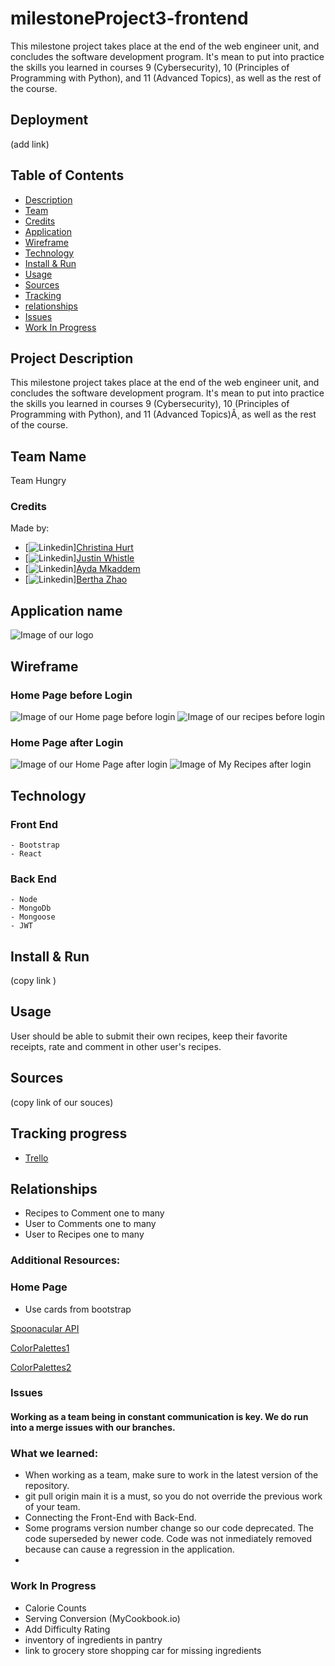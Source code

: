 # milestoneProject3-frontend
This milestone project takes place at the end of the web engineer unit, and concludes the software development program. It's mean to put into practice the skills you learned in courses 9 (Cybersecurity), 10 (Principles of Programming with Python), and 11 (Advanced Topics)¸ as well as the rest of the course.

## Deployment
(add link) 

## Table of Contents

- [Description](#description)
- [Team](#team)
- [Credits](#credits)
- [Application](#application)
- [Wireframe](#wireframe)
- [Technology](#technology)
- [Install & Run](#install)
- [Usage](#usage)
- [Sources](#sources)
- [Tracking](#tracking)
- [relationships](#relationships)
- [Issues](#issues)
- [Work In Progress](#WorkInProgress)

## Project Description
This milestone project takes place at the end of the web engineer unit, and concludes the software development program. It's mean to put into practice the skills you learned in courses 9 (Cybersecurity), 10 (Principles of Programming with Python), and 11 (Advanced Topics)Â¸ as well as the rest of the course.

## Team Name

Team Hungry

### Credits
Made by:
- [![Linkedin](https://i.stack.imgur.com/gVE0j.png)][Christina Hurt](https://www.linkedin.com/in/christina-hurt-27445550/)
- [![Linkedin](https://i.stack.imgur.com/gVE0j.png)][Justin Whistle](https://www.linkedin.com/in/justin-whistle/)
- [![Linkedin](https://i.stack.imgur.com/gVE0j.png)][Ayda Mkaddem](https://www.linkedin.com/in/ayda-mkaddem-5a6b6a238/)
- [![Linkedin](https://i.stack.imgur.com/gVE0j.png)][Bertha Zhao](https://www.linkedin.com/in/bertha-zhao-21653b91/)       


## Application name

![Image of our logo](https://github.com/AydaMkd/milestoneProject3-frontend/blob/main/public/images/HangryLogo.jpeg?raw=true)

## Wireframe
 ### Home Page before Login
 ![Image of our Home page before login](https://github.com/AydaMkd/milestoneProject3-frontend/blob/main/public/images/HomePage.png?raw=true)
 ![Image of our recipes before login](https://github.com/AydaMkd/milestoneProject3-frontend/blob/main/public/images/Recipes.png?raw=true)
 ### Home Page after Login
![Image of our Home Page after login](https://github.com/AydaMkd/milestoneProject3-frontend/blob/main/public/images/Profile.png?raw=true)
![Image of My Recipes after login](https://github.com/AydaMkd/milestoneProject3-frontend/blob/main/public/images/MyRecipes.png?raw=true) 

## Technology
  ### Front End
    - Bootstrap
    - React
  ### Back End  
    - Node
    - MongoDb
    - Mongoose
    - JWT

## Install & Run
 (copy link )

## Usage
User should be able to submit their own recipes, keep their favorite receipts, rate and comment in other user's recipes. 

## Sources
(copy link of our souces)
## Tracking progress

- [Trello](https://trello.com/invite/b/AsBfEMwg/66a0d22147eb32999c88a726b98d6b04/kans-sd-01-final-project)

## Relationships
- Recipes to Comment one to many
- User to Comments one to many
- User to Recipes one to many


### Additional Resources:

 ### Home Page

- Use cards from bootstrap


[Spoonacular API](https://rapidapi.com/blog/recipe-apis/)

[ColorPalettes1](https://coolors.co/palette/f7b267-f79d65-f4845f-f27059-f25c54)

[ColorPalettes2](https://coolors.co/palette/fff460-fccf3c-fc9d28-ed7c1a-f25b09)


### Issues

#### Working as a team being in constant communication is key. We do run into a merge issues with our branches.
### What we learned:
- When working as a team, make sure to work in the latest version of the repository.
- git pull origin main it is a must, so you do not override the previous work of your team.
- Connecting the Front-End with Back-End.
- Some programs version number change so our code deprecated. The code superseded by newer code. Code was not inmediately removed because can cause a regression in the application. 
- 
### Work In Progress
- Calorie Counts
- Serving Conversion (MyCookbook.io)
- Add Difficulty Rating
- inventory of ingredients in pantry 
- link to grocery store shopping car for missing ingredients
